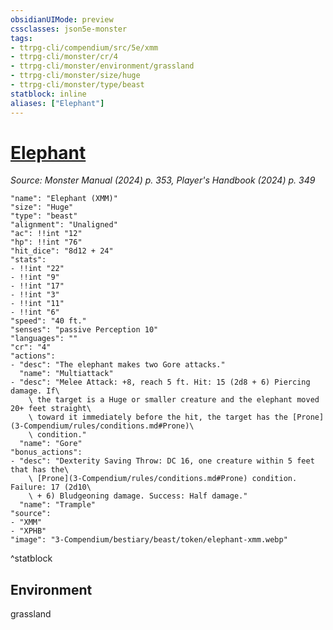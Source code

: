 ```yaml
---
obsidianUIMode: preview
cssclasses: json5e-monster
tags:
- ttrpg-cli/compendium/src/5e/xmm
- ttrpg-cli/monster/cr/4
- ttrpg-cli/monster/environment/grassland
- ttrpg-cli/monster/size/huge
- ttrpg-cli/monster/type/beast
statblock: inline
aliases: ["Elephant"]
---
```

# [Elephant](3-Compendium\bestiary\beast/elephant-xmm.md)
*Source: Monster Manual (2024) p. 353, Player's Handbook (2024) p. 349*  

```statblock
"name": "Elephant (XMM)"
"size": "Huge"
"type": "beast"
"alignment": "Unaligned"
"ac": !!int "12"
"hp": !!int "76"
"hit_dice": "8d12 + 24"
"stats":
- !!int "22"
- !!int "9"
- !!int "17"
- !!int "3"
- !!int "11"
- !!int "6"
"speed": "40 ft."
"senses": "passive Perception 10"
"languages": ""
"cr": "4"
"actions":
- "desc": "The elephant makes two Gore attacks."
  "name": "Multiattack"
- "desc": "Melee Attack: +8, reach 5 ft. Hit: 15 (2d8 + 6) Piercing damage. If\
    \ the target is a Huge or smaller creature and the elephant moved 20+ feet straight\
    \ toward it immediately before the hit, the target has the [Prone](3-Compendium/rules/conditions.md#Prone)\
    \ condition."
  "name": "Gore"
"bonus_actions":
- "desc": "Dexterity Saving Throw: DC 16, one creature within 5 feet that has the\
    \ [Prone](3-Compendium/rules/conditions.md#Prone) condition. Failure: 17 (2d10\
    \ + 6) Bludgeoning damage. Success: Half damage."
  "name": "Trample"
"source":
- "XMM"
- "XPHB"
"image": "3-Compendium/bestiary/beast/token/elephant-xmm.webp"
```
^statblock

## Environment

grassland